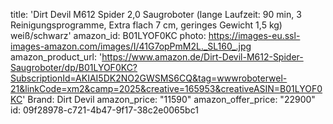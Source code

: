 title: 'Dirt Devil M612 Spider 2,0 Saugroboter (lange Laufzeit: 90 min, 3 Reinigungsprogramme, Extra flach 7 cm, geringes Gewicht 1,5 kg) weiß/schwarz'
amazon_id: B01LYOF0KC
photo: https://images-eu.ssl-images-amazon.com/images/I/41G7opPmM2L._SL160_.jpg
amazon_product_url: 'https://www.amazon.de/Dirt-Devil-M612-Spider-Saugroboter/dp/B01LYOF0KC?SubscriptionId=AKIAI5DK2NO2GWSMS6CQ&tag=wwwroboterwel-21&linkCode=xm2&camp=2025&creative=165953&creativeASIN=B01LYOF0KC'
Brand: Dirt Devil
amazon_price: "11590"
amazon_offer_price: "22900"
id: 09f28978-c721-4b47-9f17-38c2e0065bc1
